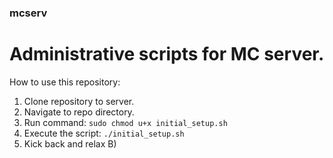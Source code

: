 ### mcserv

# Administrative scripts for MC server.
How to use this repository:
1. Clone repository to server.
2. Navigate to repo directory.
3. Run command: ```sudo chmod u+x initial_setup.sh```
4. Execute the script: ```./initial_setup.sh```
5. Kick back and relax B)
